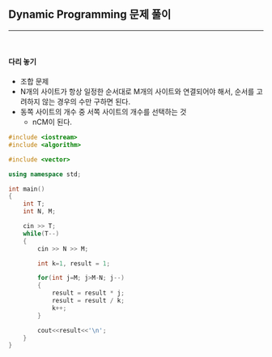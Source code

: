 ## Dynamic Programming 문제 풀이

***

<br> 

#### 다리 놓기

- 조합 문제
- N개의 사이트가 항상 일정한 순서대로 M개의 사이트와 연결되어야 해서, 순서를 고려하지 않는 경우의 수만 구하면 된다.
- 동쪽 사이트의 개수 중 서쪽 사이트의 개수를 선택하는 것
  - nCM이 된다.



```c++
#include <iostream>
#include <algorithm>

#include <vector>

using namespace std;

int main()
{
    int T;
    int N, M;

    cin >> T;
    while(T--)
    {
        cin >> N >> M;

        int k=1, result = 1;

        for(int j=M; j>M-N; j--)
        {
            result = result * j;
            result = result / k;
            k++;
        }

        cout<<result<<'\n';
    }
}
```





